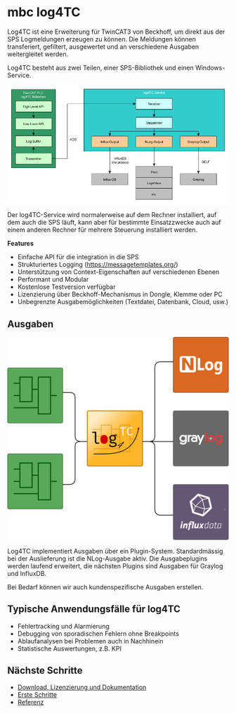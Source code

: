  # mbc log4TC

Log4TC ist eine Erweiterung für TwinCAT3 von Beckhoff, um direkt aus der SPS Logmeldungen
erzeugen zu können. Die Meldungen können transferiert, gefiltert, ausgewertet und an
verschiedene Ausgaben weitergleitet werden.

Log4TC besteht aus zwei Teilen, einer SPS-Bibliothek und einen Windows-Service.

![Architektur](assets/architektur.png)
 
 Der log4TC-Service wird normalerweise auf dem Rechner installiert, auf dem auch die SPS läuft, kann aber für bestimmte Einsatzzwecke auch auf einem anderen Rechner für mehrere Steuerung installiert werden.

 **Features**
 * Einfache API für die integration in die SPS
 * Strukturiertes Logging (https://messagetemplates.org/)
 * Unterstützung von Context-Eigenschaften auf verschiedenen Ebenen
 * Performant und Modular
 * Kostenlose Testversion verfügbar
 * Lizenzierung über Beckhoff-Mechanismus in Dongle, Klemme oder PC
 * Unbegrenzte Ausgabemöglichkeiten (Textdatei, Datenbank, Cloud, usw.)

## Ausgaben

![Outputs](assets/showcase.png)

Log4TC implementiert Ausgaben über ein Plugin-System. Standardmässig bei der Auslieferung ist die NLog-Ausgabe aktiv. Die Ausgabeplugins werden laufend erweitert, die nächsten Plugins sind Ausgaben für Graylog und InfluxDB.

Bei Bedarf können wir auch kundenspezifische Ausgaben erstellen.

## Typische Anwendungsfälle für log4TC

* Fehlertracking und Alarmierung
* Debugging von sporadischen Fehlern ohne Breakpoints
* Ablaufanalysen bei Problemen auch in Nachhinein
* Statistische Auswertungen, z.B. KPI

## Nächste Schritte

* [Download, Lizenzierung und Dokumentation](https://www.mbc-engineering.ch/log4tc)
* [Erste Schritte](gettingstarted/intro.md)
* [Referenz](reference/index.md)

